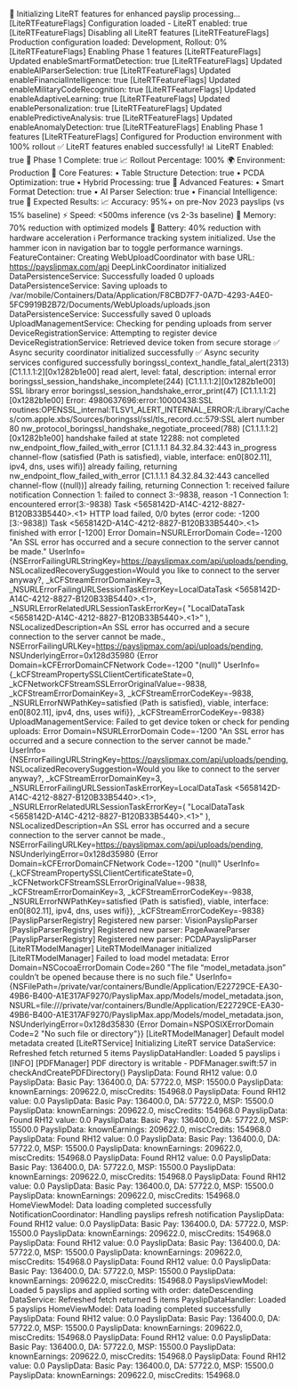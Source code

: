 🚀 Initializing LiteRT features for enhanced payslip processing...
[LiteRTFeatureFlags] Configuration loaded - LiteRT enabled: true
[LiteRTFeatureFlags] Disabling all LiteRT features
[LiteRTFeatureFlags] Production configuration loaded: Development, Rollout: 0%
[LiteRTFeatureFlags] Enabling Phase 1 features
[LiteRTFeatureFlags] Updated enableSmartFormatDetection: true
[LiteRTFeatureFlags] Updated enableAIParserSelection: true
[LiteRTFeatureFlags] Updated enableFinancialIntelligence: true
[LiteRTFeatureFlags] Updated enableMilitaryCodeRecognition: true
[LiteRTFeatureFlags] Updated enableAdaptiveLearning: true
[LiteRTFeatureFlags] Updated enablePersonalization: true
[LiteRTFeatureFlags] Updated enablePredictiveAnalysis: true
[LiteRTFeatureFlags] Updated enableAnomalyDetection: true
[LiteRTFeatureFlags] Enabling Phase 1 features
[LiteRTFeatureFlags] Configured for Production environment with 100% rollout
✅ LiteRT features enabled successfully!
   📊 LiteRT Enabled: true
   🎯 Phase 1 Complete: true
   📈 Rollout Percentage: 100%
   🌍 Environment: Production
   🔧 Core Features:
      • Table Structure Detection: true
      • PCDA Optimization: true
      • Hybrid Processing: true
   🚀 Advanced Features:
      • Smart Format Detection: true
      • AI Parser Selection: true
      • Financial Intelligence: true
🎯 Expected Results:
   📈 Accuracy: 95%+ on pre-Nov 2023 payslips (vs 15% baseline)
   ⚡ Speed: <500ms inference (vs 2-3s baseline)
   🧠 Memory: 70% reduction with optimized models
   🔋 Battery: 40% reduction with hardware acceleration
ℹ️ Performance tracking system initialized. Use the hammer icon in navigation bar to toggle performance warnings.
FeatureContainer: Creating WebUploadCoordinator with base URL: https://payslipmax.com/api
DeepLinkCoordinator initialized
DataPersistenceService: Successfully loaded 0 uploads
DataPersistenceService: Saving uploads to /var/mobile/Containers/Data/Application/F8CBD7F7-0A7D-4293-A4E0-5FC9919B2B72/Documents/WebUploads/uploads.json
DataPersistenceService: Successfully saved 0 uploads
UploadManagementService: Checking for pending uploads from server
DeviceRegistrationService: Attempting to register device
DeviceRegistrationService: Retrieved device token from secure storage
✅ Async security coordinator initialized successfully
✅ Async security services configured successfully
boringssl_context_handle_fatal_alert(2313) [C1.1.1.1:2][0x1282b1e00] read alert, level: fatal, description: internal error
boringssl_session_handshake_incomplete(244) [C1.1.1.1:2][0x1282b1e00] SSL library error
boringssl_session_handshake_error_print(47) [C1.1.1.1:2][0x1282b1e00] Error: 4980637696:error:10000438:SSL routines:OPENSSL_internal:TLSV1_ALERT_INTERNAL_ERROR:/Library/Caches/com.apple.xbs/Sources/boringssl/ssl/tls_record.cc:579:SSL alert number 80
nw_protocol_boringssl_handshake_negotiate_proceed(788) [C1.1.1.1:2][0x1282b1e00] handshake failed at state 12288: not completed
nw_endpoint_flow_failed_with_error [C1.1.1.1 84.32.84.32:443 in_progress channel-flow (satisfied (Path is satisfied), viable, interface: en0[802.11], ipv4, dns, uses wifi)] already failing, returning
nw_endpoint_flow_failed_with_error [C1.1.1.1 84.32.84.32:443 cancelled channel-flow ((null))] already failing, returning
Connection 1: received failure notification
Connection 1: failed to connect 3:-9838, reason -1
Connection 1: encountered error(3:-9838)
Task <5658142D-A14C-4212-8827-B120B33B5440>.<1> HTTP load failed, 0/0 bytes (error code: -1200 [3:-9838])
Task <5658142D-A14C-4212-8827-B120B33B5440>.<1> finished with error [-1200] Error Domain=NSURLErrorDomain Code=-1200 "An SSL error has occurred and a secure connection to the server cannot be made." UserInfo={NSErrorFailingURLStringKey=https://payslipmax.com/api/uploads/pending, NSLocalizedRecoverySuggestion=Would you like to connect to the server anyway?, _kCFStreamErrorDomainKey=3, _NSURLErrorFailingURLSessionTaskErrorKey=LocalDataTask <5658142D-A14C-4212-8827-B120B33B5440>.<1>, _NSURLErrorRelatedURLSessionTaskErrorKey=(
    "LocalDataTask <5658142D-A14C-4212-8827-B120B33B5440>.<1>"
), NSLocalizedDescription=An SSL error has occurred and a secure connection to the server cannot be made., NSErrorFailingURLKey=https://payslipmax.com/api/uploads/pending, NSUnderlyingError=0x128d35980 {Error Domain=kCFErrorDomainCFNetwork Code=-1200 "(null)" UserInfo={_kCFStreamPropertySSLClientCertificateState=0, _kCFNetworkCFStreamSSLErrorOriginalValue=-9838, _kCFStreamErrorDomainKey=3, _kCFStreamErrorCodeKey=-9838, _NSURLErrorNWPathKey=satisfied (Path is satisfied), viable, interface: en0[802.11], ipv4, dns, uses wifi}}, _kCFStreamErrorCodeKey=-9838}
UploadManagementService: Failed to get device token or check for pending uploads: Error Domain=NSURLErrorDomain Code=-1200 "An SSL error has occurred and a secure connection to the server cannot be made." UserInfo={NSErrorFailingURLStringKey=https://payslipmax.com/api/uploads/pending, NSLocalizedRecoverySuggestion=Would you like to connect to the server anyway?, _kCFStreamErrorDomainKey=3, _NSURLErrorFailingURLSessionTaskErrorKey=LocalDataTask <5658142D-A14C-4212-8827-B120B33B5440>.<1>, _NSURLErrorRelatedURLSessionTaskErrorKey=(
    "LocalDataTask <5658142D-A14C-4212-8827-B120B33B5440>.<1>"
), NSLocalizedDescription=An SSL error has occurred and a secure connection to the server cannot be made., NSErrorFailingURLKey=https://payslipmax.com/api/uploads/pending, NSUnderlyingError=0x128d35980 {Error Domain=kCFErrorDomainCFNetwork Code=-1200 "(null)" UserInfo={_kCFStreamPropertySSLClientCertificateState=0, _kCFNetworkCFStreamSSLErrorOriginalValue=-9838, _kCFStreamErrorDomainKey=3, _kCFStreamErrorCodeKey=-9838, _NSURLErrorNWPathKey=satisfied (Path is satisfied), viable, interface: en0[802.11], ipv4, dns, uses wifi}}, _kCFStreamErrorCodeKey=-9838}
[PayslipParserRegistry] Registered new parser: VisionPayslipParser
[PayslipParserRegistry] Registered new parser: PageAwareParser
[PayslipParserRegistry] Registered new parser: PCDAPayslipParser
[LiteRTModelManager] LiteRTModelManager initialized
[LiteRTModelManager] Failed to load model metadata: Error Domain=NSCocoaErrorDomain Code=260 "The file “model_metadata.json” couldn’t be opened because there is no such file." UserInfo={NSFilePath=/private/var/containers/Bundle/Application/E22729CE-EA30-49B6-B400-A1E317AF9270/PayslipMax.app/Models/model_metadata.json, NSURL=file:///private/var/containers/Bundle/Application/E22729CE-EA30-49B6-B400-A1E317AF9270/PayslipMax.app/Models/model_metadata.json, NSUnderlyingError=0x128d35830 {Error Domain=NSPOSIXErrorDomain Code=2 "No such file or directory"}}
[LiteRTModelManager] Default model metadata created
[LiteRTService] Initializing LiteRT service
DataService: Refreshed fetch returned 5 items
PayslipDataHandler: Loaded 5 payslips
ℹ️ [INFO] [PDFManager] PDF directory is writable - PDFManager.swift:57 in checkAndCreatePDFDirectory()
PayslipData: Found RH12 value: 0.0
PayslipData: Basic Pay: 136400.0, DA: 57722.0, MSP: 15500.0
PayslipData: knownEarnings: 209622.0, miscCredits: 154968.0
PayslipData: Found RH12 value: 0.0
PayslipData: Basic Pay: 136400.0, DA: 57722.0, MSP: 15500.0
PayslipData: knownEarnings: 209622.0, miscCredits: 154968.0
PayslipData: Found RH12 value: 0.0
PayslipData: Basic Pay: 136400.0, DA: 57722.0, MSP: 15500.0
PayslipData: knownEarnings: 209622.0, miscCredits: 154968.0
PayslipData: Found RH12 value: 0.0
PayslipData: Basic Pay: 136400.0, DA: 57722.0, MSP: 15500.0
PayslipData: knownEarnings: 209622.0, miscCredits: 154968.0
PayslipData: Found RH12 value: 0.0
PayslipData: Basic Pay: 136400.0, DA: 57722.0, MSP: 15500.0
PayslipData: knownEarnings: 209622.0, miscCredits: 154968.0
PayslipData: Found RH12 value: 0.0
PayslipData: Basic Pay: 136400.0, DA: 57722.0, MSP: 15500.0
PayslipData: knownEarnings: 209622.0, miscCredits: 154968.0
HomeViewModel: Data loading completed successfully
NotificationCoordinator: Handling payslips refresh notification
PayslipData: Found RH12 value: 0.0
PayslipData: Basic Pay: 136400.0, DA: 57722.0, MSP: 15500.0
PayslipData: knownEarnings: 209622.0, miscCredits: 154968.0
PayslipData: Found RH12 value: 0.0
PayslipData: Basic Pay: 136400.0, DA: 57722.0, MSP: 15500.0
PayslipData: knownEarnings: 209622.0, miscCredits: 154968.0
PayslipData: Found RH12 value: 0.0
PayslipData: Basic Pay: 136400.0, DA: 57722.0, MSP: 15500.0
PayslipData: knownEarnings: 209622.0, miscCredits: 154968.0
PayslipsViewModel: Loaded 5 payslips and applied sorting with order: dateDescending
DataService: Refreshed fetch returned 5 items
PayslipDataHandler: Loaded 5 payslips
HomeViewModel: Data loading completed successfully
PayslipData: Found RH12 value: 0.0
PayslipData: Basic Pay: 136400.0, DA: 57722.0, MSP: 15500.0
PayslipData: knownEarnings: 209622.0, miscCredits: 154968.0
PayslipData: Found RH12 value: 0.0
PayslipData: Basic Pay: 136400.0, DA: 57722.0, MSP: 15500.0
PayslipData: knownEarnings: 209622.0, miscCredits: 154968.0
PayslipData: Found RH12 value: 0.0
PayslipData: Basic Pay: 136400.0, DA: 57722.0, MSP: 15500.0
PayslipData: knownEarnings: 209622.0, miscCredits: 154968.0
